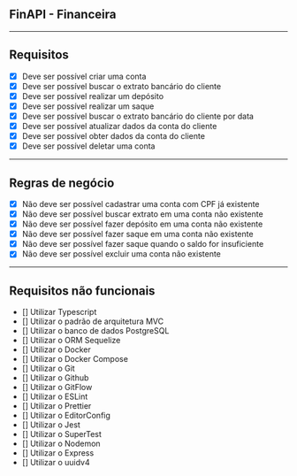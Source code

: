 ## FinAPI - Financeira

---

## Requisitos

- [X] Deve ser possível criar uma conta
- [X] Deve ser possível buscar o extrato bancário do cliente
- [X] Deve ser possível realizar um depósito
- [X] Deve ser possível realizar um saque
- [X] Deve ser possível buscar o extrato bancário do cliente por data
- [X] Deve ser possível atualizar dados da conta do cliente
- [X] Deve ser possível obter dados da conta do cliente
- [X] Deve ser possível deletar uma conta

---

## Regras de negócio

- [X] Não deve ser possível cadastrar uma conta com CPF já existente
- [X] Não deve ser possível buscar extrato em uma conta não existente
- [X] Não deve ser possível fazer depósito em uma conta não existente
- [X] Não deve ser possível fazer saque em uma conta não existente
- [X] Não deve ser possível fazer saque quando o saldo for insuficiente
- [X] Não deve ser possível excluir uma conta não existente

---

## Requisitos não funcionais

- [] Utilizar Typescript
- [] Utilizar o padrão de arquitetura MVC
- [] Utilizar o banco de dados PostgreSQL
- [] Utilizar o ORM Sequelize
- [] Utilizar o Docker
- [] Utilizar o Docker Compose
- [] Utilizar o Git
- [] Utilizar o Github
- [] Utilizar o GitFlow
- [] Utilizar o ESLint
- [] Utilizar o Prettier
- [] Utilizar o EditorConfig
- [] Utilizar o Jest
- [] Utilizar o SuperTest
- [] Utilizar o Nodemon
- [] Utilizar o Express
- [] Utilizar o uuidv4

